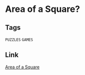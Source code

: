 # Area of a Square?


## Tags

`PUZZLES` `GAMES`

## Link

[Area of a Square](https://www.codewars.com/kata/5748838ce2fab90b86001b1a)